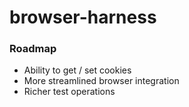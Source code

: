 browser-harness
===============

### Roadmap

* Ability to get / set cookies
* More streamlined browser integration
* Richer test operations
